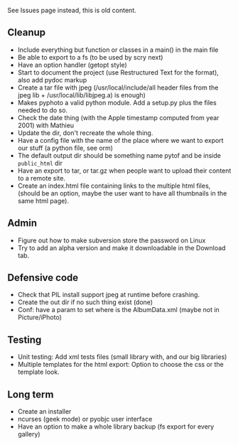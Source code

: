 See Issues page instead, this is old content.

## Cleanup ##

  * Include everything but function or classes in a main() in the main file
  * Be able to export to a fs (to be used by scry next)
  * Have an option handler (getopt style)
  * Start to document the project (use Restructured Text for the format), also add pydoc markup
  * Create a tar file with jpeg (/usr/local/include/all header files from the jpeg lib + /usr/local/lib/libjpeg.a) is enough)
  * Makes pyphoto a valid python module. Add a setup.py plus the files needed to do so.
  * Check the date thing (with the Apple timestamp computed from year 2001) with Mathieu
  * Update the dir, don't recreate the whole thing.
  * Have a config file with the name of the place where we want to export our stuff (a python file, see orm)
  * The default output dir should be something name pytof and be inside `public_html` dir
  * Have an export to tar, or tar.gz when people want to upload their content to a remote site.
  * Create an index.html file containing links to the multiple html files, (should be an option, maybe the user want to have all thumbnails in the same html page).

## Admin ##

  * Figure out how to make subversion store the password on Linux
  * Try to add an alpha version and make it downloadable in the Download tab.

## Defensive code ##

  * Check that PIL install support jpeg at runtime before crashing.
  * Create the out dir if no such thing exist (done)
  * Conf: have a param to set where is the AlbumData.xml (maybe not in Picture/iPhoto)

## Testing ##

  * Unit testing: Add xml tests files (small library with, and our big libraries)
  * Multiple templates for the html export: Option to choose the css or the template look.

## Long term ##

  * Create an installer
  * ncurses (geek mode) or pyobjc user interface
  * Have an option to make a whole library backup (fs export for every gallery)
